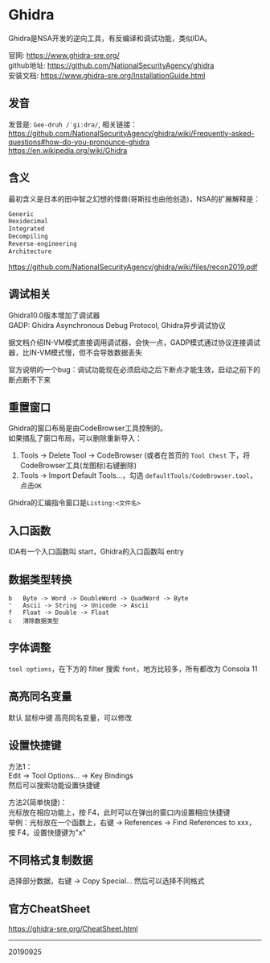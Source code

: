 # Ghidra

Ghidra是NSA开发的逆向工具，有反编译和调试功能，类似IDA。  

官网: https://www.ghidra-sre.org/  
github地址: https://github.com/NationalSecurityAgency/ghidra  
安装文档: https://www.ghidra-sre.org/InstallationGuide.html  


## 发音
发音是: `Gee-druh /ˈɡiːdrə/`, 相关链接：  
https://github.com/NationalSecurityAgency/ghidra/wiki/Frequently-asked-questions#how-do-you-pronounce-ghidra  
https://en.wikipedia.org/wiki/Ghidra  


## 含义
最初含义是日本的田中智之幻想的怪兽(哥斯拉也由他创造)，NSA的扩展解释是：  
```r
Generic
Hexidecimal
Integrated
Decompiling
Reverse-engineering
Architecture
```
https://github.com/NationalSecurityAgency/ghidra/wiki/files/recon2019.pdf  


## 调试相关
Ghidra10.0版本增加了调试器  
GADP: Ghidra Asynchronous Debug Protocol, Ghidra异步调试协议  

据文档介绍IN-VM模式直接调用调试器，会快一点，GADP模式通过协议连接调试器，比IN-VM模式慢，但不会导致数据丢失  

官方说明的一个bug：调试功能现在必须启动之后下断点才能生效，启动之前下的断点断不下来  


## 重置窗口
Ghidra的窗口布局是由CodeBrowser工具控制的。  
如果搞乱了窗口布局，可以删除重新导入：  
1. Tools -> Delete Tool -> CodeBrowser (或者在首页的 `Tool Chest` 下，将CodeBrowser工具(龙图标)右键删除)
2. Tools -> Import Default Tools...，勾选 `defaultTools/CodeBrowser.tool`，点击`OK`

Ghidra的汇编指令窗口是`Listing:<文件名>`  


## 入口函数
IDA有一个入口函数叫 start，Ghidra的入口函数叫 entry  


## 数据类型转换
```
b   Byte -> Word -> DoubleWord -> QuadWord -> Byte
'   Ascii -> String -> Unicode -> Ascii
f   Float -> Double -> Float
c   清除数据类型
```


## 字体调整
`tool options`，在下方的 filter 搜索 `font`，地方比较多，所有都改为 Consola 11  


## 高亮同名变量
默认 鼠标中键 高亮同名变量，可以修改  


## 设置快捷键
方法1：  
Edit -> Tool Options... -> Key Bindings  
然后可以搜索功能设置快捷键  

方法2(简单快捷)：  
光标放在相应功能上，按 F4，此时可以在弹出的窗口内设置相应快捷键  
举例：光标放在一个函数上，右键 -> References -> Find References to xxx，按 F4，设置快捷键为"x"  


## 不同格式复制数据
选择部分数据，右键 -> Copy Special... 然后可以选择不同格式  


## 官方CheatSheet
https://ghidra-sre.org/CheatSheet.html  


---
20190925
